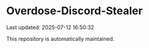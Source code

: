 # Overdose-Discord-Stealer

Last updated: 2025-07-12 16:50:32

This repository is automatically maintained.

